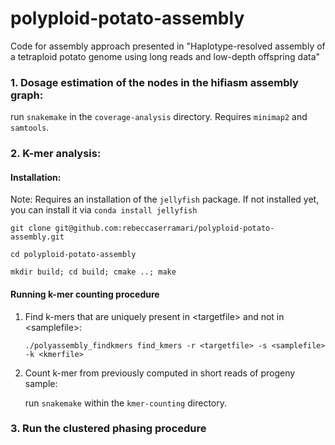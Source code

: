 # polyploid-potato-assembly
Code for assembly approach presented in "Haplotype-resolved assembly of a tetraploid potato genome using long reads and low-depth offspring data"

### 1. Dosage estimation of the nodes in the hifiasm assembly graph:
  run `snakemake` in the `coverage-analysis` directory. Requires `minimap2` and `samtools`.

### 2. K-mer analysis:
####   Installation:
   Note: Requires an installation of the `jellyfish` package. If not installed yet, you can install it via `conda install jellyfish`
   
   `git clone git@github.com:rebeccaserramari/polyploid-potato-assembly.git`
   
   `cd polyploid-potato-assembly`
   
   `mkdir build; cd build; cmake ..; make`
####  Running k-mer counting procedure
1. Find k-mers that are uniquely present in \<targetfile\> and not in \<samplefile\>:

    `./polyassembly_findkmers find_kmers -r <targetfile> -s <samplefile> -k <kmerfile>`
  
2. Count k-mer from previously computed <kmerfile> in short reads of progeny sample:
  
    run `snakemake` within the `kmer-counting` directory.
  
### 3. Run the clustered phasing procedure

 
